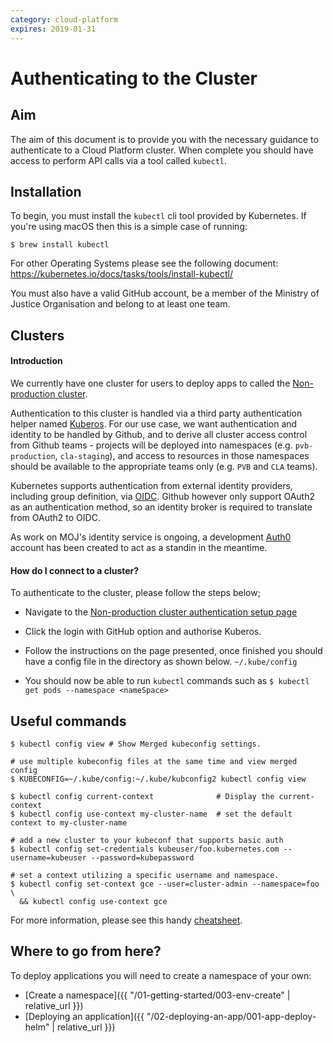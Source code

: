 ```yaml
---
category: cloud-platform
expires: 2019-01-31
---
```

# Authenticating to the Cluster

## Aim

The aim of this document is to provide you with the necessary guidance to authenticate to a Cloud Platform cluster. When complete you should have access to perform API calls via a tool called `kubectl`.

## Installation

To begin, you must install the `kubectl` cli tool provided by Kubernetes. If you're using macOS then this is a simple case of running:

`$ brew install kubectl`

For other Operating Systems please see the following document: https://kubernetes.io/docs/tasks/tools/install-kubectl/

You must also have a valid GitHub account, be a member of the Ministry of Justice Organisation and belong to at least one team.

## Clusters

#### Introduction
We currently have one cluster for users to deploy apps to called the [Non-production cluster](https://login.apps.non-production.k8s.integration.dsd.io).

Authentication to this cluster is handled via a third party authentication helper named [Kuberos](https://github.com/negz/kuberos). For our use case, we want authentication and identity to be handled by Github, and to derive all cluster access control from Github teams - projects will be deployed into namespaces (e.g. `pvb-production`, `cla-staging`), and access to resources in those namespaces should be available to the appropriate teams only (e.g. `PVB` and `CLA` teams).

Kubernetes supports authentication from external identity providers, including group definition, via [OIDC](https://kubernetes.io/docs/admin/authentication/#openid-connect-tokens). Github however only support OAuth2 as an authentication method, so an identity broker is required to translate from OAuth2 to OIDC.

As work on MOJ's identity service is ongoing, a development [Auth0](https://www.auth0.com) account has been created to act as a standin in the meantime.

#### How do I connect to a cluster?

To authenticate to the cluster, please follow the steps below;

 - Navigate to the [Non-production cluster authentication setup page](https://login.apps.non-production.k8s.integration.dsd.io)
 - Click the login with GitHub option and authorise Kuberos.
 - Follow the instructions on the page presented, once finished you should have a config file in the  directory as shown below.
 `~/.kube/config`

 - You should now be able to run `kubectl` commands such as `$ kubectl get pods --namespace <nameSpace>`

## Useful commands
```
$ kubectl config view # Show Merged kubeconfig settings.

# use multiple kubeconfig files at the same time and view merged config
$ KUBECONFIG=~/.kube/config:~/.kube/kubconfig2 kubectl config view

$ kubectl config current-context              # Display the current-context
$ kubectl config use-context my-cluster-name  # set the default context to my-cluster-name

# add a new cluster to your kubeconf that supports basic auth
$ kubectl config set-credentials kubeuser/foo.kubernetes.com --username=kubeuser --password=kubepassword

# set a context utilizing a specific username and namespace.
$ kubectl config set-context gce --user=cluster-admin --namespace=foo \
  && kubectl config use-context gce
```
For more information, please see this handy [cheatsheet](https://kubernetes.io/docs/reference/kubectl/cheatsheet/).

## Where to go from here?

 To deploy applications you will need to create a namespace of your own:

 * [Create a namespace]({{ "/01-getting-started/003-env-create" | relative_url }})
 * [Deploying an application]({{ "/02-deploying-an-app/001-app-deploy-helm" | relative_url }})

